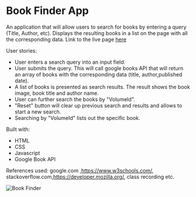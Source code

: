 # Book Finder App
An application that will allow users to search for books by entering a query (Title, Author, etc). Displays the resulting books in a list on the page with all the corresponding data.
Link to the live page [here](https://saumilkt.github.io/BookFinder)

User stories:
- User enters a search query into an input field.
- User submits the query. This will call google books API that will return an array of books with the corresponding data (title, author,published date).
- A list of books is presented as search results. The result shows the book image, book title and author name.
- User can further search the books by "VolumeId".
- "Reset" button will clear up previous search and results and allows  to start a new search. 
- Searching by "VolumeId" lists out the specific book.


Built with:
- HTML
- CSS
- Javascript
- Google Book API

References used:
 google.com ,https://www.w3schools.com/, stackoverflow.com,https://developer.mozilla.org/, class recording etc.

 ![Book Finder](assets/Images/Book.gif?raw=true "Book Finder")
